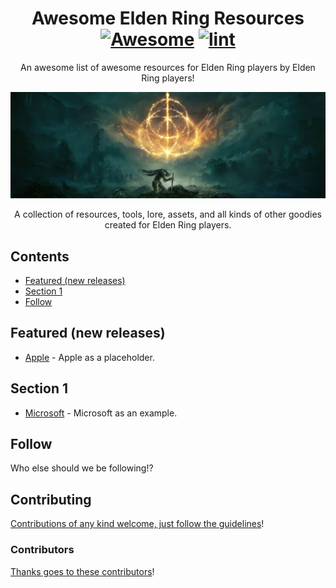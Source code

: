 <div align="center">

<!-- title -->

<!--lint ignore no-dead-urls-->
# Awesome Elden Ring Resources [![Awesome](https://awesome.re/badge.svg)](https://awesome.re) [![lint](https://github.com/EanNewton/Awesome-Elden-Ring-Resources/actions/workflows/lint.yaml/badge.svg)](https://github.com/EanNewton/Awesome-Elden-Ring-Resources/actions/workflows/lint.yaml)

<!-- subtitle -->

An awesome list of awesome resources for Elden Ring players by Elden Ring players!

<!-- image -->

<a href="https://en.bandainamcoent.eu/elden-ring/elden-ring" target="" rel="noopener noreferrer">
  <img src="https://github.com/EanNewton/Awesome-Elden-Ring-Resources/blob/main/elden-ring-new-header.png" />
</a>

<!-- description -->

A collection of resources, tools, lore, assets, and all kinds of other goodies created for Elden Ring players.

</div>

<!-- TOC -->

## Contents

- [Featured (new releases)](#featured-new-releases)
- [Section 1](#section-1)
- [Follow](#follow)

<!-- CONTENT -->

## Featured (new releases)

- [Apple](https://apple.com) - Apple as a placeholder.

## Section 1

- [Microsoft](https://www.microsoft.com/) - Microsoft as an example.

<!-- END CONTENT -->

## Follow

<!-- list people worth following on social sites (Twitter, LinkedIn, GitHub, YouTube etc.) -->

Who else should we be following!?

## Contributing

[Contributions of any kind welcome, just follow the guidelines](contributing.md)!

### Contributors

[Thanks goes to these contributors](https://github.com/EanNewton/Awesome-Elden-Ring-Resources/graphs/contributors)!
